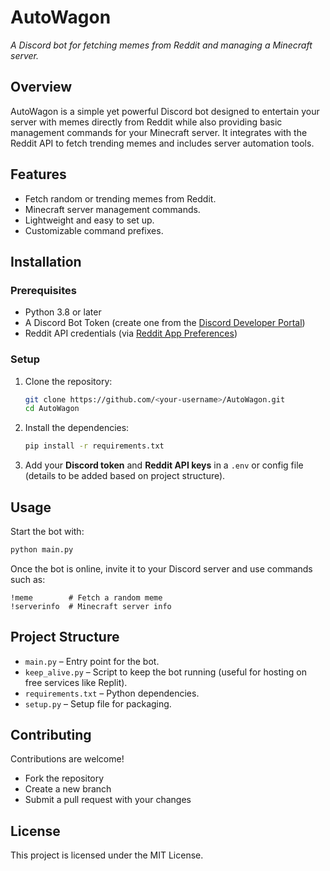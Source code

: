 # AutoWagon
_A Discord bot for fetching memes from Reddit and managing a Minecraft server._

## Overview
AutoWagon is a simple yet powerful Discord bot designed to entertain your server with memes directly from Reddit while also providing basic management commands for your Minecraft server. It integrates with the Reddit API to fetch trending memes and includes server automation tools.

## Features
- Fetch random or trending memes from Reddit.
- Minecraft server management commands.
- Lightweight and easy to set up.
- Customizable command prefixes.

## Installation
### Prerequisites
- Python 3.8 or later
- A Discord Bot Token (create one from the [Discord Developer Portal](https://discord.com/developers/applications))
- Reddit API credentials (via [Reddit App Preferences](https://www.reddit.com/prefs/apps))

### Setup
1. Clone the repository:
   ```bash
   git clone https://github.com/<your-username>/AutoWagon.git
   cd AutoWagon
   ```

2. Install the dependencies:
   ```bash
   pip install -r requirements.txt
   ```

3. Add your **Discord token** and **Reddit API keys** in a `.env` or config file (details to be added based on project structure).

## Usage
Start the bot with:
```bash
python main.py
```

Once the bot is online, invite it to your Discord server and use commands such as:
```
!meme        # Fetch a random meme
!serverinfo  # Minecraft server info
```

## Project Structure
- `main.py` – Entry point for the bot.
- `keep_alive.py` – Script to keep the bot running (useful for hosting on free services like Replit).
- `requirements.txt` – Python dependencies.
- `setup.py` – Setup file for packaging.

## Contributing
Contributions are welcome!
- Fork the repository
- Create a new branch
- Submit a pull request with your changes

## License
This project is licensed under the MIT License.
